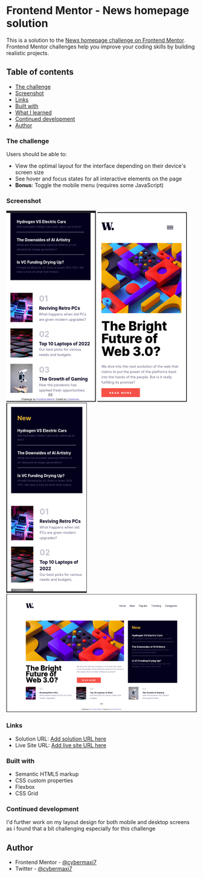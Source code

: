 # Frontend Mentor - News homepage solution

This is a solution to the [News homepage challenge on Frontend Mentor](https://www.frontendmentor.io/challenges/news-homepage-H6SWTa1MFl). Frontend Mentor challenges help you improve your coding skills by building realistic projects. 

## Table of contents

  - [The challenge](#the-challenge)
  - [Screenshot](#screenshot)
  - [Links](#links)
  - [Built with](#built-with)
  - [What I learned](#what-i-learned)
  - [Continued development](#continued-development)
- [Author](#author)



### The challenge

Users should be able to:

- View the optimal layout for the interface depending on their device's screen size
- See hover and focus states for all interactive elements on the page
- **Bonus**: Toggle the mobile menu (requires some JavaScript)

### Screenshot

![](./assets/images/Screenshot%20from%202022-10-26%2014-22-16.png)
![](./assets/images/Screenshot%20from%202022-10-26%2014-23-19.png)
![](./assets/images/Screenshot%20from%202022-10-26%2014-19-33.png)
![](./assets/images/Screenshot%20from%202022-10-26%2014-18-53.png)



### Links

- Solution URL: [Add solution URL here](https://your-solution-url.com)
- Live Site URL: [Add live site URL here](https://your-live-site-url.com)


### Built with

- Semantic HTML5 markup
- CSS custom properties
- Flexbox
- CSS Grid



### Continued development

I'd further work on my layout design for both mobile and desktop screens as i found that a bit challenging especially for this challenge


## Author

- Frontend Mentor - [@cybermaxi7](https://www.frontendmentor.io/profile/cybermaxi7)
- Twitter - [@cybermaxi7](https://www.twitter.com/cybermaxi7)


